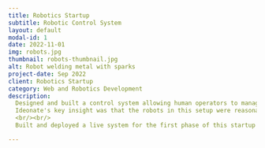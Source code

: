 ```yaml
---
title: Robotics Startup
subtitle: Robotic Control System
layout: default
modal-id: 1
date: 2022-11-01
img: robots.jpg
thumbnail: robots-thumbnail.jpg
alt: Robot welding metal with sparks
project-date: Sep 2022
client: Robotics Startup
category: Web and Robotics Development
description:
  Designed and built a control system allowing human operators to manage a robotic production pipeline. <br/><br/>
  Ideonate's key insight was that the robots in this setup were reasonably predictable - the software needed to manage the humans' workflow as much as the robots.
  <br/><br/>
  Built and deployed a live system for the first phase of this startup company's growth, all on time and within estimated budgets.

---
```

